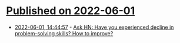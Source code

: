 # [Published on 2022-06-01](index.md)

* [2022-06-01, 14:44:57](https://news.ycombinator.com/item?id=31582505) - [Ask HN: Have you experienced decline in problem-solving skills? How to improve?](https://news.ycombinator.com/item?id=31582505)
